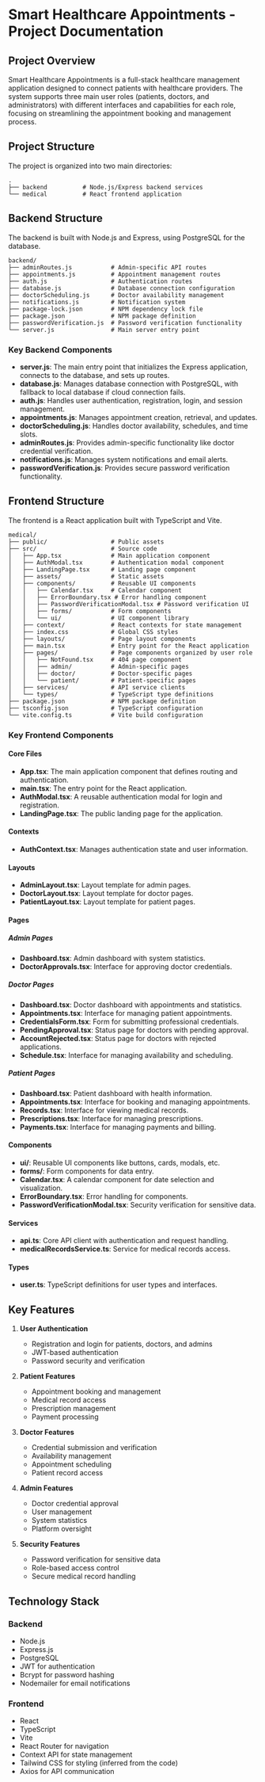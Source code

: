 # Smart Healthcare Appointments - Project Documentation

## Project Overview

Smart Healthcare Appointments is a full-stack healthcare management application designed to connect patients with healthcare providers. The system supports three main user roles (patients, doctors, and administrators) with different interfaces and capabilities for each role, focusing on streamlining the appointment booking and management process.

## Project Structure

The project is organized into two main directories:

```
.
├── backend          # Node.js/Express backend services
└── medical          # React frontend application
```

## Backend Structure

The backend is built with Node.js and Express, using PostgreSQL for the database.

```
backend/
├── adminRoutes.js           # Admin-specific API routes
├── appointments.js          # Appointment management routes
├── auth.js                  # Authentication routes
├── database.js              # Database connection configuration
├── doctorScheduling.js      # Doctor availability management
├── notifications.js         # Notification system
├── package-lock.json        # NPM dependency lock file
├── package.json             # NPM package definition
├── passwordVerification.js  # Password verification functionality
└── server.js                # Main server entry point
```

### Key Backend Components

- **server.js**: The main entry point that initializes the Express application, connects to the database, and sets up routes.
- **database.js**: Manages database connection with PostgreSQL, with fallback to local database if cloud connection fails.
- **auth.js**: Handles user authentication, registration, login, and session management.
- **appointments.js**: Manages appointment creation, retrieval, and updates.
- **doctorScheduling.js**: Handles doctor availability, schedules, and time slots.
- **adminRoutes.js**: Provides admin-specific functionality like doctor credential verification.
- **notifications.js**: Manages system notifications and email alerts.
- **passwordVerification.js**: Provides secure password verification functionality.

## Frontend Structure

The frontend is a React application built with TypeScript and Vite.

```
medical/
├── public/                  # Public assets
├── src/                     # Source code
│   ├── App.tsx              # Main application component
│   ├── AuthModal.tsx        # Authentication modal component
│   ├── LandingPage.tsx      # Landing page component
│   ├── assets/              # Static assets
│   ├── components/          # Reusable UI components
│   │   ├── Calendar.tsx     # Calendar component
│   │   ├── ErrorBoundary.tsx # Error handling component
│   │   ├── PasswordVerificationModal.tsx # Password verification UI
│   │   ├── forms/           # Form components
│   │   └── ui/              # UI component library
│   ├── context/             # React contexts for state management
│   ├── index.css            # Global CSS styles
│   ├── layouts/             # Page layout components
│   ├── main.tsx             # Entry point for the React application
│   ├── pages/               # Page components organized by user role
│   │   ├── NotFound.tsx     # 404 page component
│   │   ├── admin/           # Admin-specific pages
│   │   ├── doctor/          # Doctor-specific pages
│   │   └── patient/         # Patient-specific pages
│   ├── services/            # API service clients
│   └── types/               # TypeScript type definitions
├── package.json             # NPM package definition
├── tsconfig.json            # TypeScript configuration
└── vite.config.ts           # Vite build configuration
```

### Key Frontend Components

#### Core Files
- **App.tsx**: The main application component that defines routing and authentication.
- **main.tsx**: The entry point for the React application.
- **AuthModal.tsx**: A reusable authentication modal for login and registration.
- **LandingPage.tsx**: The public landing page for the application.

#### Contexts
- **AuthContext.tsx**: Manages authentication state and user information.

#### Layouts
- **AdminLayout.tsx**: Layout template for admin pages.
- **DoctorLayout.tsx**: Layout template for doctor pages.
- **PatientLayout.tsx**: Layout template for patient pages.

#### Pages

##### Admin Pages
- **Dashboard.tsx**: Admin dashboard with system statistics.
- **DoctorApprovals.tsx**: Interface for approving doctor credentials.

##### Doctor Pages
- **Dashboard.tsx**: Doctor dashboard with appointments and statistics.
- **Appointments.tsx**: Interface for managing patient appointments.
- **CredentialsForm.tsx**: Form for submitting professional credentials.
- **PendingApproval.tsx**: Status page for doctors with pending approval.
- **AccountRejected.tsx**: Status page for doctors with rejected applications.
- **Schedule.tsx**: Interface for managing availability and scheduling.

##### Patient Pages
- **Dashboard.tsx**: Patient dashboard with health information.
- **Appointments.tsx**: Interface for booking and managing appointments.
- **Records.tsx**: Interface for viewing medical records.
- **Prescriptions.tsx**: Interface for managing prescriptions.
- **Payments.tsx**: Interface for managing payments and billing.

#### Components
- **ui/**: Reusable UI components like buttons, cards, modals, etc.
- **forms/**: Form components for data entry.
- **Calendar.tsx**: A calendar component for date selection and visualization.
- **ErrorBoundary.tsx**: Error handling for components.
- **PasswordVerificationModal.tsx**: Security verification for sensitive data.

#### Services
- **api.ts**: Core API client with authentication and request handling.
- **medicalRecordsService.ts**: Service for medical records access.

#### Types
- **user.ts**: TypeScript definitions for user types and interfaces.

## Key Features

1. **User Authentication**
   - Registration and login for patients, doctors, and admins
   - JWT-based authentication
   - Password security and verification

2. **Patient Features**
   - Appointment booking and management
   - Medical record access
   - Prescription management
   - Payment processing

3. **Doctor Features**
   - Credential submission and verification
   - Availability management
   - Appointment scheduling
   - Patient record access

4. **Admin Features**
   - Doctor credential approval
   - User management
   - System statistics
   - Platform oversight

5. **Security Features**
   - Password verification for sensitive data
   - Role-based access control
   - Secure medical record handling

## Technology Stack

### Backend
- Node.js
- Express.js
- PostgreSQL
- JWT for authentication
- Bcrypt for password hashing
- Nodemailer for email notifications

### Frontend
- React
- TypeScript
- Vite
- React Router for navigation
- Context API for state management
- Tailwind CSS for styling (inferred from the code)
- Axios for API communication
